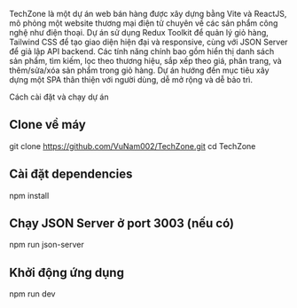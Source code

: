 TechZone là một dự án web bán hàng được xây dựng bằng Vite và ReactJS, mô phỏng một website thương mại điện tử chuyên về các sản phẩm công nghệ như điện thoại. Dự án sử dụng Redux Toolkit để quản lý giỏ hàng, Tailwind CSS để tạo giao diện hiện đại và responsive, cùng với JSON Server để giả lập API backend. Các tính năng chính bao gồm hiển thị danh sách sản phẩm, tìm kiếm, lọc theo thương hiệu, sắp xếp theo giá, phân trang, và thêm/sửa/xóa sản phẩm trong giỏ hàng. Dự án hướng đến mục tiêu xây dựng một SPA thân thiện với người dùng, dễ mở rộng và dễ bảo trì.

Cách cài đặt và chạy dự án
## Clone về máy
git clone https://github.com/VuNam002/TechZone.git
cd TechZone

## Cài đặt dependencies
npm install

## Chạy JSON Server ở port 3003 (nếu có)
npm run json-server

## Khởi động ứng dụng
npm run dev